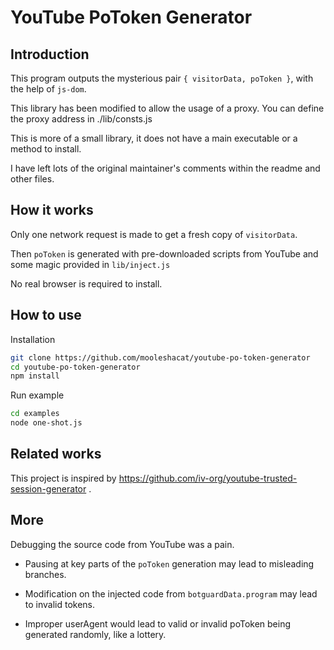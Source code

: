# YouTube PoToken Generator

## Introduction

This program outputs the mysterious pair `{ visitorData, poToken }`, with the help of `js-dom`.

This library has been modified to allow the usage of a proxy. You can define the proxy address in ./lib/consts.js

This is more of a small library, it does not have a main executable or a method to install.

I have left lots of the original maintainer's comments within the readme and other files.

## How it works

Only one network request is made to get a fresh copy of `visitorData`.

Then `poToken` is generated with pre-downloaded scripts from YouTube and some magic provided in `lib/inject.js`

No real browser is required to install.

## How to use

Installation
```bash
git clone https://github.com/mooleshacat/youtube-po-token-generator
cd youtube-po-token-generator
npm install
```

Run example
```bash
cd examples
node one-shot.js
```

## Related works

This project is inspired by https://github.com/iv-org/youtube-trusted-session-generator .

## More

Debugging the source code from YouTube was a pain.

* Pausing at key parts of the `poToken` generation may lead to misleading branches.

* Modification on the injected code from `botguardData.program` may lead to invalid tokens.

* Improper userAgent would lead to valid or invalid poToken being generated randomly, like a lottery.

